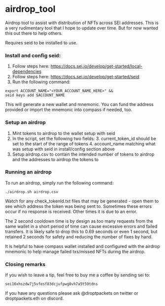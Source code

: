 # airdrop_tool
Airdrop tool to assist with distribution of NFTs across SEI addresses. This is a very rudimentary tool that I hope to update over time. But for now wanted this out there to help others.

Requires seid to be installed to use.

### Install and config seid:
1. Follow steps here: https://docs.sei.io/develop/get-started/local-dependencies
2. Follow steps here: https://docs.sei.io/develop/get-started/seid
3. Run the following command:

<code>export ACCOUNT_NAME="<YOUR_ACCOUNT_NAME_HERE>" && seid keys add $ACCOUNT_NAME </code>

This will generate a new wallet and mnemonic. You can fund the address provided or import the mnemonic into compass if needed, too.

### Setup an airdrop
1. Mint tokens to airdrop to the wallet setup with seid 
2. In the script, set the following two fields:
   3. current_token_id should be set to the start of the range of tokens 
   4. account_name matching what was setup with seid in install/config section above
5. Setup airdrop.csv to contain the intended number of tokens to airdrop and the addresses to airdrop the tokens to

### Running an airdrop
To run an airdrop, simply run the following command:

```./airdrop.sh airdrop.csv```

Watch for any check_tokenId.txt files that may be generated - open them to see which address the token was being sent to. Sometimes these errors occur if no response is received. Other times it is due to an error.

The 2 second cooldown time is by design as too many requests from the same wallet in a short period of time can cause excessive errors and failed transfers. It is likely safe to drop this to 0.69 seconds or even 1 second, but retained 2 seconds for safety and reducing the number of fixes by hand.

It is helpful to have  compass wallet installed and configured with the airdrop mnemonic to help manage failed txs/missed NFTs during the airdrop.


### Closing remarks

If you wish to leave a tip, feel free to buy me a coffee by sending sei to:

`sei16xhszdw7j5vfesf83dcjufpwg8vh7a5t59tdns`

If you have any questions please ask @droptpackets on twitter or droptpackets.eth on discord.